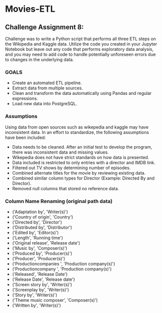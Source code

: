 # Movies-ETL

## Challenge Assignment 8:

Challenge was to write a Python script that performs all three ETL steps on the Wikipedia and Kaggle data. Utilize the code you created in your Jupyter Notebook but leave out any code that performs exploratory data analysis, and you may need to add code to handle potentially unforeseen errors due to changes in the underlying data.

### GOALS

- Create an automated ETL pipeline.
- Extract data from multiple sources.
- Clean and transform the data automatically using Pandas and regular expressions.
- Load new data into PostgreSQL.

### Assumptions

Using data from open sources such as wikepedia and kaggle may have inconsistent data.  In an effort to standardize, the following assumptions have been included:

- Data needs to be cleaned.  After an initial test to develop the program, there was inconsistent data and missing values.  
- Wikepedia does not have strict standards on how data is presented.
- Data included is restricted to only entries with a director and IMDB link.
- Filtered out TV shows by determining number of episodes.
- Combined alternate titles for the movie by reviewing existing data.
- Combined similar column types for Director (Example:  Directed By and Director).
- Removed null columns that stored no reference data.



### Column Name Renaming (original path data)
- ('Adaptation by', 'Writer(s)')
- ('Country of origin', 'Country')
- ('Directed by', 'Director')
- ('Distributed by', 'Distributor')
- ('Edited by', 'Editor(s)')
- ('Length', 'Running time')
- ('Original release', 'Release date')
- ('Music by', 'Composer(s)')
- ('Produced by', 'Producer(s)')
- ('Producer', 'Producer(s)')
- ('Productioncompanies ', 'Production company(s)')
- ('Productioncompany ', 'Production company(s)')
- ('Released', 'Release Date')
- ('Release Date', 'Release date')
- ('Screen story by', 'Writer(s)')
- ('Screenplay by', 'Writer(s)')
- ('Story by', 'Writer(s)')
- ('Theme music composer', 'Composer(s)')
- ('Written by', 'Writer(s)')
